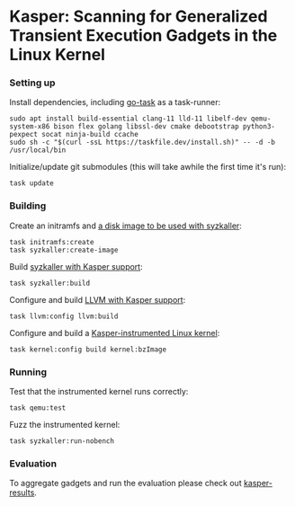 # Kasper: Scanning for Generalized Transient Execution Gadgets in the Linux Kernel


### Setting up ###

Install dependencies, including [go-task](https://taskfile.dev/#/installation) as a task-runner:
```
sudo apt install build-essential clang-11 lld-11 libelf-dev qemu-system-x86 bison flex golang libssl-dev cmake debootstrap python3-pexpect socat ninja-build ccache
sudo sh -c "$(curl -ssL https://taskfile.dev/install.sh)" -- -d -b /usr/local/bin
```

Initialize/update git submodules (this will take awhile the first time it's run):
```
task update
```

### Building ###

Create an initramfs and [a disk image to be used with syzkaller](https://github.com/google/syzkaller/blob/master/docs/linux/setup_ubuntu-host_qemu-vm_x86-64-kernel.md#image):
```
task initramfs:create
task syzkaller:create-image
```

Build [syzkaller with Kasper support](https://github.com/vusec/kdfsan-syzkaller/tree/kasper-syzkaller):
```
task syzkaller:build
```

Configure and build [LLVM with Kasper support](https://github.com/vusec/kdfsan-llvm-project/tree/kasper-llvm-v11):
```
task llvm:config llvm:build
```

Configure and build a [Kasper-instrumented Linux kernel](https://github.com/vusec/kdfsan-linux/tree/kasper-linux-v5.12):
```
task kernel:config build kernel:bzImage
```


### Running ###

Test that the instrumented kernel runs correctly:
```
task qemu:test
```

Fuzz the instrumented kernel:
```
task syzkaller:run-nobench
```

### Evaluation ###

To aggregate gadgets and run the evaluation please check out [kasper-results](https://github.com/vusec/kasper-results).
